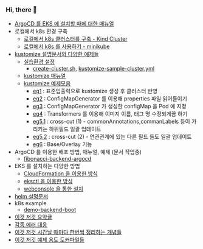 ### Hi, there 🙌

- [ArgoCD 를 EKS 에 설치할 때에 대한 매뉴얼](https://chagchagchag.github.io/docs-argocd-setup-at-eks/)
- 로컬에서 k8s 환경 구축
  - [로컬에서 k8s 클러스터를 구축 - Kind Cluster](https://github.com/chagchagchag/eks-k8s-docker-study-archive/tree/main/kind-cluster)
  - [로컬에서 k8s 를 사용하기 - minikube](https://github.com/chagchagchag/eks-k8s-docker-study-archive/tree/main/minikube)
- [kustomize 설명문서와 다양한 예제들](https://github.com/chagchagchag/eks-k8s-docker-study-archive/tree/main/kustomize)
  - [실습환경 설정](https://github.com/chagchagchag/eks-k8s-docker-study-archive/blob/main/kustomize/%EC%8B%A4%EC%8A%B5%ED%99%98%EA%B2%BD%EC%84%A4%EC%A0%95.md)
    - [create-cluster.sh](https://github.com/chagchagchag/eks-k8s-docker-study-archive/blob/main/kustomize/create-cluster.sh), [kustomize-sample-cluster.yml](https://github.com/chagchagchag/eks-k8s-docker-study-archive/blob/main/kustomize/kustomize-sample-cluster.yml)
  - [kustomize 매뉴얼](https://github.com/chagchagchag/eks-k8s-docker-study-archive/blob/main/kustomize/kustomize.md)
  - [kustomize 예제모음](https://github.com/chagchagchag/eks-k8s-docker-study-archive/tree/main/kustomize/kustomize-practice)
    - [eg1](https://github.com/chagchagchag/eks-k8s-docker-study-archive/tree/main/kustomize/kustomize-practice/eg1) : 표준입출력으로 kustomize 생성 후 클러스터 반영
    - [eg2](https://github.com/chagchagchag/eks-k8s-docker-study-archive/tree/main/kustomize/kustomize-practice/eg2) : ConfigMapGenerator 를 이용해 properties 파일 읽어들이기
    - [eg3](https://github.com/chagchagchag/eks-k8s-docker-study-archive/tree/main/kustomize/kustomize-practice/eg3) : ConfigMapGenerator 가 생성한 configMap 을 Pod 에 지정
    - [eg4](https://github.com/chagchagchag/eks-k8s-docker-study-archive/tree/main/kustomize/kustomize-practice/eg4) : Transformers 를 이용해 이미지 이름, 태그 명 수정되게끔 하기
    - [eg5.1](https://github.com/chagchagchag/eks-k8s-docker-study-archive/tree/main/kustomize/kustomize-practice/eg5.1) : cross-cut (1) - commonAnnotations,commanLabels 등이 가리키는 하위필드 일괄 업데이트
    - [eg5.2](https://github.com/chagchagchag/eks-k8s-docker-study-archive/tree/main/kustomize/kustomize-practice/eg5.2) : cross-cut (2) - 연관관계에 있는 다른 필드 들도 일괄 업데이트 
    - [eg6](https://github.com/chagchagchag/eks-k8s-docker-study-archive/tree/main/kustomize/kustomize-practice/eg6) : Base/Overlay 기능 
- ArgoCD 를 이용한 배포 방법, 매뉴얼, 예제 (문서 작업중)
  - [fibonacci-backend-argocd](https://github.com/chagchagchag/fibonacci-backend-argocd)
- EKS 를 설치하는 다양한 방법
  - [CloudFormation 을 이용한 방식](https://github.com/chagchagchag/eks-k8s-docker-study-archive/tree/main/eks-by-cloudformation)
  - [eksctl 을 이용한 방식](https://github.com/chagchagchag/eks-k8s-docker-study-archive/tree/main/eks-by-eksctl)
  - [webconsole 을 통한 설치](https://github.com/chagchagchag/eks-k8s-docker-study-archive/tree/main/eks-by-webconsole)
- [helm 설명문서](https://github.com/chagchagchag/eks-k8s-docker-study-archive/tree/main/helm)
- k8s example
  - [demo-backend-boot](https://github.com/chagchagchag/eks-k8s-docker-study-archive/tree/main/k8s-manifest/demo-backend-boot)
- [이것 저것 요약글](https://github.com/chagchagchag/eks-k8s-docker-study-archive/tree/main/summary)
- [각종 에러 대응](https://github.com/chagchagchag/eks-k8s-docker-study-archive/tree/main/%EA%B0%81%EC%A2%85%EC%97%90%EB%9F%AC)
- [이것 저것 시간날 때마다 한번씩 정리하는 개념들](https://github.com/chagchagchag/eks-k8s-docker-study-archive/tree/main/%EC%8B%9C%EA%B0%84%EB%82%A0%EB%95%8C%EB%A7%88%EB%8B%A4%20%ED%95%9C%EB%B2%88%EC%94%A9)
- [이것 저것 예제 용도 도커파일들](https://github.com/chagchagchag/eks-k8s-docker-study-archive/tree/main/%EC%98%88%EC%A0%9C%EC%9A%A9%EB%8F%84%EC%9D%98%20%EB%8F%84%EC%BB%A4%ED%8C%8C%EC%9D%BC%EB%93%A4)